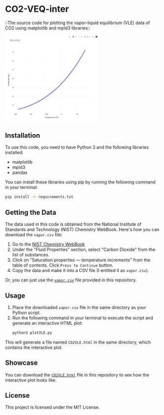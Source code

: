 # CO2-VEQ-inter
::The source code for plotting the vapor-liquid equilibrium (VLE) data of CO2 using matplotlib and mpld3 libraries::

<img src = "./showcase2.png" width="60%">

## Installation

To use this code, you need to have Python 3 and the following libraries installed:

- matplotlib
- mpld3
- pandas

You can install these libraries using pip by running the following command in your terminal:
```bash
pip install -r requirements.txt
```

## Getting the Data

The data used in this code is obtained from the National Institute of Standards and Technology (NIST) Chemistry WebBook. Here's how you can download the `vapor.csv` file:

1. Go to the [NIST Chemistry WebBook](https://webbook.nist.gov/chemistry/fluid/)
2. Under the "Fluid Properties" section, select "Carbon Dioxide" from the list of substances.
3. Click on "Saturation properties — temperature increments" from the table of contents. Click `Press to Continue` button.
4. Copy the data and make it into a CSV file (I entitled it as `vapor.csv`).

Or, you can just use the [`vapor.csv`](./vapor.csv) file provided in this repository.

## Usage

1. Place the downloaded `vapor.csv` file in the same directory as your Python script.
2. Run the following command in your terminal to execute the script and generate an interactive HTML plot:
    ```bash
    python3 plotVLE.py
    ```

This will generate a file named `CO2VLE.html` in the same directory, which contains the interactive plot.

## Showcase

You can download the [`CO2VLE.html`](./CO2VLE.html) file in this repository to see how the interactive plot looks like.

## License
This project is licensed under the MIT License.